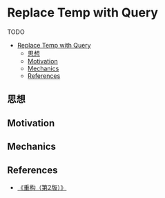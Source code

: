 # Replace Temp with Query

TODO

<!-- TOC -->

- [Replace Temp with Query](#replace-temp-with-query)
    - [思想](#思想)
    - [Motivation](#motivation)
    - [Mechanics](#mechanics)
    - [References](#references)

<!-- /TOC -->


## 思想


## Motivation


## Mechanics


## References
* [《重构（第2版）》](https://book.douban.com/subject/33400354/)
